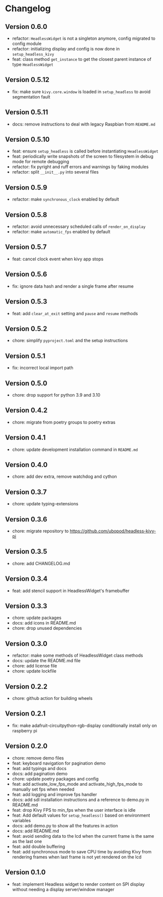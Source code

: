 # Changelog

## Version 0.6.0

- refactor: `HeadlessWidget` is not a singleton anymore, config migrated to config
  module
- refactor: initializing display and config is now done in `setup_headless_kivy`
- feat: class method `get_instance` to get the closest parent instance of type `HeadlessWidget`

## Version 0.5.12

- fix: make sure `kivy.core.window` is loaded in `setup_headless` to avoid
  segmentation fault

## Version 0.5.11

- docs: remove instructions to deal with legacy Raspbian from `README.md`

## Version 0.5.10

- feat: ensure `setup_headless` is called before instantiating `HeadlessWidget`
- feat: periodically write snapshots of the screen to filesystem in debug mode for
  remote debugging
- refactor: fix pyright and ruff errors and warnings by faking modules
- refactor: split `__init__.py` into several files

## Version 0.5.9

- refactor: make `synchronous_clock` enabled by default

## Version 0.5.8

- refactor: avoid unnecessary scheduled calls of `render_on_display`
- refactor: make `automatic_fps` enabled by default

## Version 0.5.7

- feat: cancel clock event when kivy app stops

## Version 0.5.6

- fix: ignore data hash and render a single frame after resume

## Version 0.5.3

- feat: add `clear_at_exit` setting and `pause` and `resume` methods

## Version 0.5.2

- chore: simplify `pyproject.toml` and the setup instructions

## Version 0.5.1

- fix: incorrect local import path

## Version 0.5.0

- chore: drop support for python 3.9 and 3.10

## Version 0.4.2

- chore: migrate from poetry groups to poetry extras

## Version 0.4.1

- chore: update development installation command in `README.md`

## Version 0.4.0

- chore: add dev extra, remove watchdog and cython

## Version 0.3.7

- chore: update typing-extensions

## Version 0.3.6

- chore: migrate repository to <https://github.com/ubopod/headless-kivy-pi>

## Version 0.3.5

- chore: add CHANGELOG.md

## Version 0.3.4

- feat: add stencil support in HeadlessWidget's framebuffer

## Version 0.3.3

- chore: update packages
- docs: add icons in README.md
- chore: drop unused dependencies

## Version 0.3.0

- refactor: make some methods of HeadlessWidget class methods
- docs: update the README.md file
- chore: add license file
- chore: update lockfile

## Version 0.2.2

- chore: github action for building wheels

## Version 0.2.1

- fix: make adafruit-circuitpython-rgb-display conditionally install only on raspberry
  pi

## Version 0.2.0

- chore: remove demo files
- feat: keyboard navigation for pagination demo
- feat: add typings and docs
- docs: add pagination demo
- chore: update poetry packages and config
- feat: add activate_low_fps_mode and activate_high_fps_mode to manually set fps
  when needed
- feat: add logging and improve fps handler
- docs: add sdl installation instructions and a reference to demo.py in README.md
- feat: drop Kivy FPS to min_fps when the user interface is idle
- feat: Add default values for `setup_headless()` based on environment variables
- docs: add demo.py to show all the features in action
- docs: add README.md
- feat: avoid sending data to the lcd when the current frame is the same as the last
  one
- feat: add double buffering
- feat: add synchronous mode to save CPU time by avoiding Kivy from rendering frames
  when last frame is not yet rendered on the lcd

## Version 0.1.0

- feat: implement Headless widget to render content on SPI display without needing
  a display server/window manager
